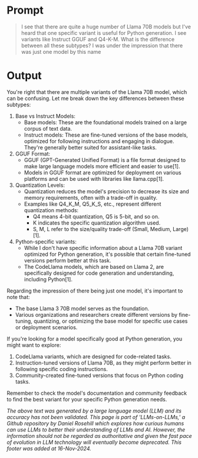# Prompt

> I see that there are quite a huge number of Llama 70B models but I've heard that one specific variant is useful for Python generation. I see variants like Instruct GGUF and Q4-K-M. What is the difference between all these subtypes? I was under the impression that there was just one model by this name

# Output

You're right that there are multiple variants of the Llama 70B model, which can be confusing. Let me break down the key differences between these subtypes:

1. Base vs Instruct Models:
   - Base models: These are the foundational models trained on a large corpus of text data.
   - Instruct models: These are fine-tuned versions of the base models, optimized for following instructions and engaging in dialogue. They're generally better suited for assistant-like tasks.
2. GGUF Format:
   - GGUF (GPT-Generated Unified Format) is a file format designed to make large language models more efficient and easier to use\[1].
   - Models in GGUF format are optimized for deployment on various platforms and can be used with libraries like llama.cpp\[1].
3. Quantization Levels:
   - Quantization reduces the model's precision to decrease its size and memory requirements, often with a trade-off in quality.
   - Examples like Q4\_K\_M, Q5\_K\_S, etc., represent different quantization methods:
     - Q4 means 4-bit quantization, Q5 is 5-bit, and so on.
     - K indicates the specific quantization algorithm used.
     - S, M, L refer to the size/quality trade-off (Small, Medium, Large)\[1].
4. Python-specific variants:
   - While I don't have specific information about a Llama 70B variant optimized for Python generation, it's possible that certain fine-tuned versions perform better at this task.
   - The CodeLlama models, which are based on Llama 2, are specifically designed for code generation and understanding, including Python\[1].

Regarding the impression of there being just one model, it's important to note that:

- The base Llama 3 70B model serves as the foundation.
- Various organizations and researchers create different versions by fine-tuning, quantizing, or optimizing the base model for specific use cases or deployment scenarios.

If you're looking for a model specifically good at Python generation, you might want to explore:

1. CodeLlama variants, which are designed for code-related tasks.
2. Instruction-tuned versions of Llama 70B, as they might perform better in following specific coding instructions.
3. Community-created fine-tuned versions that focus on Python coding tasks.

Remember to check the model's documentation and community feedback to find the best variant for your specific Python generation needs.

*The above text was generated by a large language model (LLM) and its accuracy has not been validated. This page is part of 'LLMs-on-LLMs,' a Github repository by Daniel Rosehill which explores how curious humans can use LLMs to better their understanding of LLMs and AI. However, the information should not be regarded as authoritative and given the fast pace of evolution in LLM technology will eventually become deprecated. This footer was added at 16-Nov-2024.*



